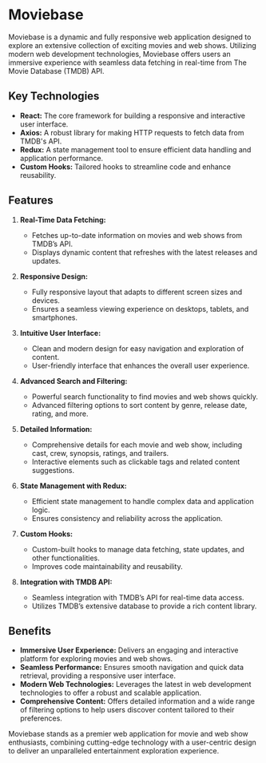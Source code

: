 # Moviebase

Moviebase is a dynamic and fully responsive web application designed to explore an extensive collection of exciting movies and web shows. Utilizing modern web development technologies, Moviebase offers users an immersive experience with seamless data fetching in real-time from The Movie Database (TMDB) API.

## Key Technologies

- **React:** The core framework for building a responsive and interactive user interface.
- **Axios:** A robust library for making HTTP requests to fetch data from TMDB's API.
- **Redux:** A state management tool to ensure efficient data handling and application performance.
- **Custom Hooks:** Tailored hooks to streamline code and enhance reusability.

## Features

1. **Real-Time Data Fetching:**
   - Fetches up-to-date information on movies and web shows from TMDB’s API.
   - Displays dynamic content that refreshes with the latest releases and updates.

2. **Responsive Design:**
   - Fully responsive layout that adapts to different screen sizes and devices.
   - Ensures a seamless viewing experience on desktops, tablets, and smartphones.

3. **Intuitive User Interface:**
   - Clean and modern design for easy navigation and exploration of content.
   - User-friendly interface that enhances the overall user experience.

4. **Advanced Search and Filtering:**
   - Powerful search functionality to find movies and web shows quickly.
   - Advanced filtering options to sort content by genre, release date, rating, and more.

5. **Detailed Information:**
   - Comprehensive details for each movie and web show, including cast, crew, synopsis, ratings, and trailers.
   - Interactive elements such as clickable tags and related content suggestions.

6. **State Management with Redux:**
   - Efficient state management to handle complex data and application logic.
   - Ensures consistency and reliability across the application.

7. **Custom Hooks:**
   - Custom-built hooks to manage data fetching, state updates, and other functionalities.
   - Improves code maintainability and reusability.

8. **Integration with TMDB API:**
   - Seamless integration with TMDB’s API for real-time data access.
   - Utilizes TMDB’s extensive database to provide a rich content library.

## Benefits

- **Immersive User Experience:** Delivers an engaging and interactive platform for exploring movies and web shows.
- **Seamless Performance:** Ensures smooth navigation and quick data retrieval, providing a responsive user interface.
- **Modern Web Technologies:** Leverages the latest in web development technologies to offer a robust and scalable application.
- **Comprehensive Content:** Offers detailed information and a wide range of filtering options to help users discover content tailored to their preferences.

Moviebase stands as a premier web application for movie and web show enthusiasts, combining cutting-edge technology with a user-centric design to deliver an unparalleled entertainment exploration experience.
